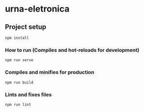 # urna-eletronica

## Project setup
```
npm install
```

### How to run (Compiles and hot-reloads for development)
```
npm run serve
```

### Compiles and minifies for production
```
npm run build
```

### Lints and fixes files
```
npm run lint
```

